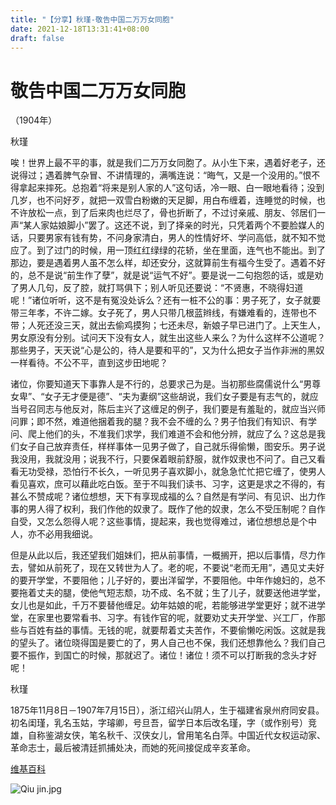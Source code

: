 ```yaml
---
title: "【分享】秋瑾-敬告中国二万万女同胞"
date: 2021-12-18T13:31:41+08:00
draft: false
---
```


# 敬告中国二万万女同胞

（1904年）

秋瑾

唉！世界上最不平的事，就是我们二万万女同胞了。从小生下来，遇着好老子，还说得过；遇着脾气杂冒、不讲情理的，满嘴连说：“晦气，又是一个没用的。”恨不得拿起来摔死。总抱着“将来是别人家的人”这句话，冷一眼、白一眼地看待；没到几岁，也不问好歹，就把一双雪白粉嫩的天足脚，用白布缠着，连睡觉的时候，也不许放松一点，到了后来肉也烂尽了，骨也折断了，不过讨亲戚、朋友、邻居们一声“某人家姑娘脚小”罢了。这还不说，到了择亲的时光，只凭着两个不要脸媒人的话，只要男家有钱有势，不问身家清白，男人的性情好坏、学问高低，就不知不觉应了。到了过门的时候，用一顶红红绿绿的花轿，坐在里面，连气也不能出。到了那边，要是遇着男人虽不怎么样，却还安分，这就算前生有福今生受了。遇着不好的，总不是说“前生作了孽”，就是说“运气不好”。要是说一二句抱怨的话，或是劝了男人几句，反了腔，就打骂俱下；别人听见还要说：“不贤惠，不晓得妇道呢！”诸位听听，这不是有冤没处诉么？还有一桩不公的事：男子死了，女子就要带三年孝，不许二嫁。女子死了，男人只带几根蓝辫线，有嫌难看的，连带也不带；人死还没三天，就出去偷鸡摸狗；七还未尽，新娘子早已进门了。上天生人，男女原没有分别。试问天下没有女人，就生出这些人来么？为什么这样不公道呢？那些男子，天天说“心是公的，待人是要和平的”，又为什么把女子当作非洲的黑奴一样看待。不公不平，直到这步田地呢？

诸位，你要知道天下事靠人是不行的，总要求己为是。当初那些腐儒说什么“男尊女卑”、“女子无才便是德”、“夫为妻纲”这些胡说，我们女子要是有志气的，就应当号召同志与他反对，陈后主兴了这缠足的例子，我们要是有羞耻的，就应当兴师问罪；即不然，难道他捆着我的腿？我不会不缠的么？男子怕我们有知识、有学问、爬上他们的头，不准我们求学，我们难道不会和他分辨，就应了么？这总是我们女子自己放弃责任，样样事体一见男子做了，自己就乐得偷懒，图安乐。男子说我没用，我就没用；说我不行，只要保着眼前舒服，就作奴隶也不问了。自己又看看无功受禄，恐怕行不长久，一听见男子喜欢脚小，就急急忙忙把它缠了，使男人看见喜欢，庶可以藉此吃白饭。至于不叫我们读书、习字，这更是求之不得的，有甚么不赞成呢？诸位想想，天下有享现成福的么？自然是有学问、有见识、出力作事的男人得了权利，我们作他的奴隶了。既作了他的奴隶，怎么不受压制呢？自作自受，又怎么怨得人呢？这些事情，提起来，我也觉得难过，诸位想想总是个中人，亦不必用我细说。

但是从此以后，我还望我们姐妹们，把从前事情，一概搁开，把以后事情，尽力作去，譬如从前死了，现在又转世为人了。老的呢，不要说“老而无用”，遇见丈夫好的要开学堂，不要阻他；儿子好的，要出洋留学，不要阻他。中年作媳妇的，总不要拖着丈夫的腿，使他气短志颓，功不成、名不就；生了儿子，就要送他进学堂，女儿也是如此，千万不要替他缠足。幼年姑娘的呢，若能够进学堂更好；就不进学堂，在家里也要常看书、习字。有钱作官的呢，就要劝丈夫开学堂、兴工厂，作那些与百姓有益的事情。无钱的呢，就要帮着丈夫苦作，不要偷懒吃闲饭。这就是我的望头了。诸位晓得国是要亡的了，男人自己也不保，我们还想靠他么？我们自己要不振作，到国亡的时候，那就迟了。诸位！诸位！须不可以打断我的念头才好呢！



秋瑾

1875年11月8日－1907年7月15日），浙江绍兴山阴人，生于福建省泉州府同安县。初名闺瑾，乳名玉姑，字璿卿，号旦吾，留学日本后改名瑾，字（或作别号）竞雄，自称鉴湖女侠，笔名秋千、汉侠女儿，曾用笔名白萍。中国近代女权运动家、革命志士，最后被清廷抓捕处决，而她的死间接促成辛亥革命。

[维基百科](https://zh.wikipedia.org/wiki/%E7%A7%8B%E7%91%BE)

![Qiu jin.jpg](https://cdn.jsdelivr.net/gh/ZDaneel/cloudimg@main/img/202112181342651.jpg)
